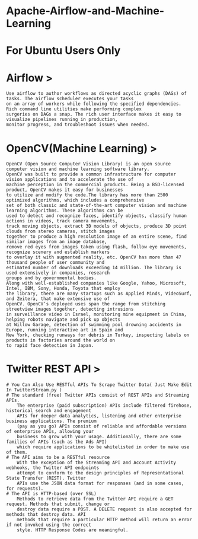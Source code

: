 # Apache-Airflow-and-Machine-Learning
# For Ubuntu Users Only
# Airflow >
	Use airflow to author workflows as directed acyclic graphs (DAGs) of tasks. The airflow scheduler executes your tasks
	on an array of workers while following the specified dependencies. Rich command line utilities make performing complex
	surgeries on DAGs a snap. The rich user interface makes it easy to visualize pipelines running in production, 
	monitor progress, and troubleshoot issues when needed.
# OpenCV(Machine Learning) >
	OpenCV (Open Source Computer Vision Library) is an open source computer vision and machine learning software library.
	OpenCV was built to provide a common infrastructure for computer vision applications and to accelerate the use of 
	machine perception in the commercial products. Being a BSD-licensed product, OpenCV makes it easy for businesses 
	to utilize and modify the code.The library has more than 2500 optimized algorithms, which includes a comprehensive 
	set of both classic and state-of-the-art computer vision and machine learning algorithms. These algorithms can be 
	used to detect and recognize faces, identify objects, classify human actions in videos, track camera movements, 
	track moving objects, extract 3D models of objects, produce 3D point clouds from stereo cameras, stitch images 
	together to produce a high resolution image of an entire scene, find similar images from an image database, 
	remove red eyes from images taken using flash, follow eye movements, recognize scenery and establish markers 
	to overlay it with augmented reality, etc. OpenCV has more than 47 thousand people of user community and 
	estimated number of downloads exceeding 14 million. The library is used extensively in companies, research 
	groups and by governmental bodies.
	Along with well-established companies like Google, Yahoo, Microsoft, Intel, IBM, Sony, Honda, Toyota that employ 
	the library, there are many startups such as Applied Minds, VideoSurf, and Zeitera, that make extensive use of 
	OpenCV. OpenCV’s deployed uses span the range from stitching streetview images together, detecting intrusions 
	in surveillance video in Israel, monitoring mine equipment in China, helping robots navigate and pick up objects 
	at Willow Garage, detection of swimming pool drowning accidents in Europe, running interactive art in Spain and 
	New York, checking runways for debris in Turkey, inspecting labels on products in factories around the world on 
	to rapid face detection in Japan.
# Twitter REST API >
	# You Can Also Use RESTful APIs To Scrape Twitter Data( Just Make Edit In TwitterStream.py )
	# The standard (free) Twitter APIs consist of REST APIs and Streaming APIs.
		The enterprise (paid subscription) APIs include filtered firehose, historical search and engagement 
		APIs for deeper data analytics, listening and other enterprise business applications. The premium 
		(pay as you go) APIs consist of reliable and affordable versions of enterprise APIs, allowing your 
		business to grow with your usage. Additionally, there are some families of APIs (such as the Ads API) 
		which require applications to be whitelisted in order to make use of them.
	# The API aims to be a RESTful resource
		With the exception of the Streaming API and Account Activity webhooks, the Twitter API endpoints 
		attempt to conform to the design principles of Representational State Transfer (REST). Twitter 
		APIs use the JSON data format for responses (and in some cases, for requests).
	# The API is HTTP-based (over SSL)
		Methods to retrieve data from the Twitter API require a GET request. Methods that submit, change or 
		destroy data require a POST. A DELETE request is also accepted for methods that destroy data. API 
		methods that require a particular HTTP method will return an error if not invoked using the correct 
		style. HTTP Response Codes are meaningful.
